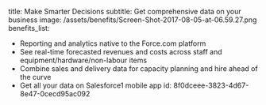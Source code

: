 title: Make Smarter Decisions
subtitle: Get comprehensive data on your business
image: /assets/benefits/Screen-Shot-2017-08-05-at-06.59.27.png
benefits_list:
  - Reporting and analytics native to the Force.com platform
  - See real-time forecasted revenues and costs across staff and equipment/hardware/non-labour items
  - Combine sales and delivery data for capacity planning and hire ahead of the curve
  - Get all your data on Salesforce1 mobile app
id: 8f0dceee-3823-4d67-8e47-0cecd95ac092

